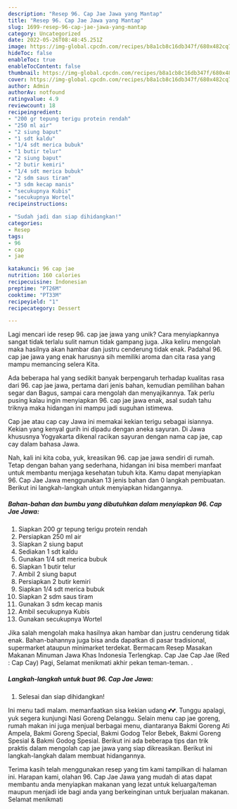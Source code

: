 ```yaml
---
description: "Resep 96. Cap Jae Jawa yang Mantap"
title: "Resep 96. Cap Jae Jawa yang Mantap"
slug: 1699-resep-96-cap-jae-jawa-yang-mantap
category: Uncategorized
date: 2022-05-26T08:48:45.251Z
image: https://img-global.cpcdn.com/recipes/b8a1cb8c16db347f/680x482cq70/96-cap-jae-jawa-foto-resep-utama.jpg
hideToc: false
enableToc: true
enableTocContent: false
thumbnail: https://img-global.cpcdn.com/recipes/b8a1cb8c16db347f/680x482cq70/96-cap-jae-jawa-foto-resep-utama.jpg
cover: https://img-global.cpcdn.com/recipes/b8a1cb8c16db347f/680x482cq70/96-cap-jae-jawa-foto-resep-utama.jpg
author: Admin
authorAv: notfound
ratingvalue: 4.9
reviewcount: 18
recipeingredient:
- "200 gr tepung terigu protein rendah"
- "250 ml air"
- "2 siung baput"
- "1 sdt kaldu"
- "1/4 sdt merica bubuk"
- "1 butir telur"
- "2 siung baput"
- "2 butir kemiri"
- "1/4 sdt merica bubuk"
- "2 sdm saus tiram"
- "3 sdm kecap manis"
- "secukupnya Kubis"
- "secukupnya Wortel"
recipeinstructions:

- "Sudah jadi dan siap dihidangkan!"
categories:
- Resep
tags:
- 96
- cap
- jae

katakunci: 96 cap jae 
nutrition: 160 calories
recipecuisine: Indonesian
preptime: "PT26M"
cooktime: "PT33M"
recipeyield: "1"
recipecategory: Dessert

---
```





Lagi mencari ide resep 96. cap jae jawa yang unik? Cara menyiapkannya sangat tidak terlalu sulit namun tidak gampang juga. Jika keliru mengolah maka hasilnya akan hambar dan justru cenderung tidak enak. Padahal 96. cap jae jawa yang enak harusnya sih memiliki aroma dan cita rasa yang mampu memancing selera Kita.





Ada beberapa hal yang sedikit banyak berpengaruh terhadap kualitas rasa dari 96. cap jae jawa, pertama dari jenis bahan, kemudian pemilihan bahan segar dan Bagus, sampai cara mengolah dan menyajikannya. Tak perlu pusing kalau ingin menyiapkan 96. cap jae jawa enak,      asal sudah tahu triknya maka hidangan ini mampu jadi suguhan istimewa.














Cap jae atau cap cay Jawa ini memakai kekian terigu sebagai isiannya. Kekian yang kenyal gurih ini dipadu dengan aneka sayuran. Di Jawa khususnya Yogyakarta dikenal racikan sayuran dengan nama cap jae, cap cay dalam bahasa Jawa.






Nah, kali ini kita coba, yuk, kreasikan 96. cap jae jawa sendiri di rumah. Tetap dengan bahan yang sederhana, hidangan ini bisa memberi manfaat untuk membantu menjaga kesehatan tubuh kita. Kamu dapat menyiapkan 96. Cap Jae Jawa menggunakan 13 jenis bahan dan 0 langkah pembuatan. Berikut ini langkah-langkah untuk menyiapkan hidangannya.

<!--inarticleads1-->

##### Bahan-bahan dan bumbu yang dibutuhkan dalam menyiapkan 96. Cap Jae Jawa:

1. Siapkan 200 gr tepung terigu protein rendah
1. Persiapkan 250 ml air
1. Siapkan 2 siung baput
1. Sediakan 1 sdt kaldu
1. Gunakan 1/4 sdt merica bubuk
1. Siapkan 1 butir telur
1. Ambil 2 siung baput
1. Persiapkan 2 butir kemiri
1. Siapkan 1/4 sdt merica bubuk
1. Siapkan 2 sdm saus tiram
1. Gunakan 3 sdm kecap manis
1. Ambil secukupnya Kubis
1. Gunakan secukupnya Wortel


Jika salah mengolah maka hasilnya akan hambar dan justru cenderung tidak enak. Bahan-bahannya juga bisa anda dapatkan di pasar tradisional, supermarket ataupun minimarket terdekat. Bermacam Resep Masakan Makanan Minuman Jawa Khas Indonesia Terlengkap. Cap Jae Cap Jae (Red : Cap Cay) Pagi, Selamat menikmati akhir pekan teman-teman. . 

<!--inarticleads2-->

##### Langkah-langkah untuk buat 96. Cap Jae Jawa:


1. Selesai dan siap dihidangkan!

Ini menu tadi malam. memanfaatkan sisa kekian udang 💕💕. Tunggu apalagi, yuk segera kunjungi Nasi Goreng Delanggu. Selain menu cap jae goreng, rumah makan ini juga menjual berbagai menu, diantaranya Bakmi Goreng Ati Ampela, Bakmi Goreng Special, Bakmi Godog Telor Bebek, Bakmi Goreng Spesial &amp; Bakmi Godog Spesial. Berikut ini ada beberapa tips dan trik praktis dalam mengolah cap jae jawa yang siap dikreasikan. Berikut ini langkah-langkah dalam membuat hidangannya. 

Terima kasih telah menggunakan resep yang tim kami tampilkan di halaman ini. Harapan kami, olahan 96. Cap Jae Jawa yang mudah di atas dapat membantu anda menyiapkan makanan yang lezat untuk keluarga/teman maupun menjadi ide bagi anda yang berkeinginan untuk berjualan makanan. Selamat menikmati
